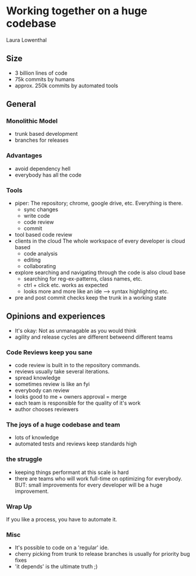 # Working together on a huge codebase 

Laura Lowenthal

## Size
- 3 billion lines of code
- 75k commits by humans
- approx. 250k commits by automated tools

## General 

### Monolithic Model
- trunk based development
- branches for releases

### Advantages
- avoid dependency hell
- everybody has all the code

### Tools
- piper: The repository; chrome, google drive, etc. Everything is there.
	- sync changes
	- write code
	- code review
	- commit
- tool based code review
- clients in the cloud
	The whole workspace of every developer is cloud based
	- code analysis
	- editing
	- collaborating
- explore
	searching and navigating through the code is also cloud base
	- searching for reg-ex-patterns, class names, etc. 
	- ctrl + click etc. works as expected
	- looks more and more like an ide --> syntax highlighting etc.
- pre and post commit checks keep the trunk in a working state

## Opinions and experiences
- It's okay: Not as unmanagable as you would think
- agility and release cycles are different betweend different teams

### Code Reviews keep you sane
- code review is built in to the repository commands.
- reviews usually take several iterations. 
- spread knowledge
- sometimes review is like an fyi
- everybody can review
- looks good to me + owners approval = merge
- each team is responsible for the quality of it's work
- author chooses reviewers

### The joys of a huge codebase and team
- lots of knowledge
- automated tests and reviews keep standards high

### the struggle
- keeping things performant at this scale is hard
- there are teams who will work full-time on optimizing for everybody. BUT: small improvements for every developer will be a huge improvement. 

### Wrap Up
If you like a process, you have to automate it. 

### Misc
- It's possible to code on a 'regular' ide.
- cherry picking from trunk to release branches is usually for priority bug fixes
- 'it depends' is the ultimate truth ;)

